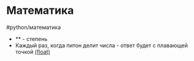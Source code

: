 # Математика
#python/математика
- ** - степень
- Каждый раз, когда питон делит числа - ответ будет с плавающей точкой [(float)](python-Переменные)